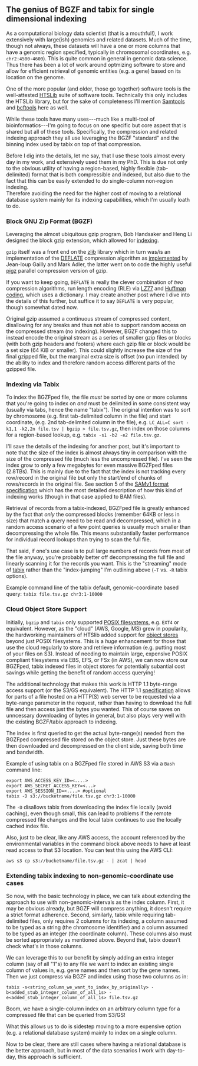 ## The genius of BGZF and tabix for single dimensional indexing

As a computational biology data scientist (that is a mouthful!), I work extensively with large(ish) genomics and related datasets.
Much of the time, though not always, these datasets will have a one or more columns that have a genomic region specified, typically in chromosomal coordinates,
e.g. `chr2:4500-4600`).  This is quite common in general in genomic data science.  Thus there has been a lot of work around optmizing software to store and
allow for efficient retrieval of genomic entities (e.g. a gene) based on its location on the genome.

One of the more popular (and older, those go together) software tools is the well-attested [HTSLib](https://github.com/samtools/htslib) suite of software tools.
Technically this only includes the HTSLib library, but for the sake of completeness I'll mention [Samtools](https://github.com/samtools/samtools) and [bcftools](https://github.com/samtools/bcftools) here as well.

While these tools have many uses---much like a multi-tool of bioinformatics---I'm going to focus on one specific but core aspect that is shared but all of these tools.
Specifically, the compression and related indexing approach they all use leveraging the BGZF "standard" and the binning index used by tabix on top of that compression.

Before I dig into the details, let me say, that I use these tools almost every day in my work, and extensively used them in my PhD.
This is due not only to the obvious utility of having a region-based, highly flexible (tab-delimited) format that is both compressible and indexed, but 
also due to the fact that this can be easily extended to do single-column non-region indexing.  
Therefore avoiding the need for the higher cost of moving to a relational database system mainly for its indexing capabilities, which I'm usually loath to do.

### Block GNU Zip Format (BGZF)

Leveraging the almost ubiquitous gzip program, Bob Handsaker and Heng Li designed the block gzip extension, which allowed for [indexing](http://www.htslib.org/doc/#file-formats).

`gzip` itself was a front end on the [zlib](https://www.zlib.net/) library which in turn was/is an implementation of the [DEFLATE](https://www.zlib.net/feldspar.html) compression algorithm as [implemented](https://www.gzip.org/) by Jean-loup Gailly and Mark Adler, the latter went on to code the highly useful [pigz](https://zlib.net/pigz/) parallel compression version of gzip.

If you want to keep going, `DEFLATE` is really the clever combination of *two* compression algorithms, run length encoding (RLE) via [LZ77](https://en.wikipedia.org/wiki/LZ77_and_LZ78) and [Huffman coding](https://en.wikipedia.org/wiki/Huffman_coding), which uses a dictionary.  I may create another post where I dive into the details of this further, but suffice it to say `DEFLATE` is very popular, though somewhat dated now.

Original gzip assumed a continuous stream of compressed content, disallowing for any breaks and thus not able to support random access on the compressed stream (no indexing).  However, BGZF changed this to instead encode the original stream as a series of smaller gzip files or blocks (with both gzip headers and footers) where each gzip file or block would be a set size (64 KiB or smaller).  This could slightly increase the size of the final gzipped file, but the marginal extra size is offset (no pun intended) by the ability to index and therefore random access different parts of the gzipped file.

### Indexing via Tabix

To index the BGZFped file, the file *must* be sorted by one or more columns that you're going to index on *and* must be delimited in some consistent way (usually via tabs, hence the name "tabix").  The original intention was to sort by chromosome (e.g. first tab-delimited column in the file) and start coordinate, (e.g. 2nd tab-delimited column in the file), e.g. `LC_ALL=C sort -k1,1 -k2,2n file.tsv | bgzip > file.tsv.gz`, then index on those columns for a region-based lookup, e.g. `tabix -s1 -b2 -e2 file.tsv.gz`.

I'll save the details of the indexing for another post, but it's important to note that the size of the index is almost always tiny in comparison with the size of the compressed file (much less the uncompressed file).  I've seen the index grow to only a few megabytes for even massive BGZFped files (2.8TBs).  This is mainly due to the fact that the index is not tracking every row/record in the original file but only the start/end of chunks of rows/records in the original file.  See section 5 of the [SAMv1 format specification](http://samtools.github.io/hts-specs/SAMv1.pdf) which has the most detailed description of how this kind of indexing works (though in that case applied to BAM files).

Retrieval of records from a tabix-indexed, BGZFped file is greatly enhanced by the fact that *only* the compressed blocks (remember 64KB or less in size) that match a query need to be read and decompressed, which in a random access scenario of a few point queries is usually much smaller than decompressing the whole file.  This means substantially faster performance for individual record lookups than trying to scan the full file.

That said, if one's use case is to pull large numbers of records from most of the file anyway, you're probably better off decompressing the full file and linearly scanning it for the records you want.  This is the "streaming" mode of [tabix](http://www.htslib.org/doc/tabix.html) rather than the "index-jumping" I'm outlining above (`-T` vs. `-R` tabix options).

Example command line of the tabix default, genomic-coordinate based query:
`tabix file.tsv.gz chr3:1-10000`

### Cloud Object Store Support

Initially, `bgzip` and `tabix` only supported [POSIX filesystems](https://pubs.opengroup.org/onlinepubs/9699919799.2018edition/), e.g. `EXT4` or equivalent.  However, as the "cloud" (AWS, Google, MS) grew in popularity, the hardworking maintainers of HTSlib added support for [object stores](https://en.wikipedia.org/wiki/Object_storage) beyond just POSIX filesystems.  This is a *huge* enhancement for those that use the cloud regularly to store and retrieve information (e.g. putting most of your files on S3).  Instead of needing to maintain large, expensive POSIX compliant filesystems via EBS, EFS, or FSx (in AWS), we can now store our BGZFped, tabix indexed files in object stores for potentially subantial cost savings while getting the benefit of random access querying!

The additional technology that makes this work is HTTP 1.1 byte-range access support (or the S3/GS equivalent).  The HTTP 1.1 [specification](https://httpwg.org/specs/rfc7233.html#rfc.section.2.1) allows for parts of a file hosted on a HTTP(S) web server to be requested via a byte-range parameter in the request, rather than having to download the full file and then access just the bytes you wanted.  This of course saves on unncessary downloading of bytes in general, but also plays very well with the existing BGZF/tabix approach to indexing.

The index is first queried to get the actual byte-range(s) needed from the BGZFped compressed file stored on the object store.
Just these bytes are then downloaded and decompressed on the client side, saving both time and bandwidth.

Example of using tabix on a BGZFped file stored in AWS S3 via a `Bash` command line:

```
export AWS_ACCESS_KEY_ID=<....>
export AWS_SECRET_ACCESS_KEY=<...>
export AWS_SESSION_ID=<....> #optional
tabix -D s3://bucketname/file.tsv.gz chr3:1-10000
```

The `-D` disallows tabix from downloading the index file locally (avoid caching), even though small, this can lead to problems if the remote compressed file changes and the local tabix continues to use the locally cached index file.

Also, just to be clear, like any AWS access, the account referenced by the environmental variables in the command block above needs to have at least read access to that S3 location.  You can test this using the AWS CLI:

```
aws s3 cp s3://bucketname/file.tsv.gz - | zcat | head
```

### Extending tabix indexing to non-genomic-coordinate use cases

So now, with the basic technology in place, we can talk about extending the approach to use with non-genomic-intervals as the index column.
First, it may be obvious already, but BGZF will compress anything, it doesn't require a strict format adherence.
Second, similarly, tabix while requiring tab-delimited files, only requires 2 columns for its indexing, a column assumed to be typed as a string (the chromosome identifier) and a column assumed to be typed as an integer (the coordinate column).  These columns also must be sorted appropriately as mentioned above.  Beyond that, tabix doesn't check what's in those columns.

We can leverage this to our benefit by simply adding an extra integer column (say of all "1"s) to any file we want to index an existing single column of values in, e.g. gene names and then sort by the gene names.  Then we just compress via BGZF and index using those two columns as in:

```
tabix -s<string_column_we_want_to_index_by_originally> -b<added_stub_integer_column_of_all_1s> -e<added_stub_integer_column_of_all_1s> file.tsv.gz
```

Boom, we have a single-column index on an arbitrary column type for a compressed file that can be queried from S3/GS!

What this allows us to do is sidestep moving to a more expensive option (e.g. a relational database system) mainly to index on a single column.

Now to be clear, there are still cases where having a relational database is the better approach, but in most of the data scenarios I work with day-to-day, this approach is sufficient.
